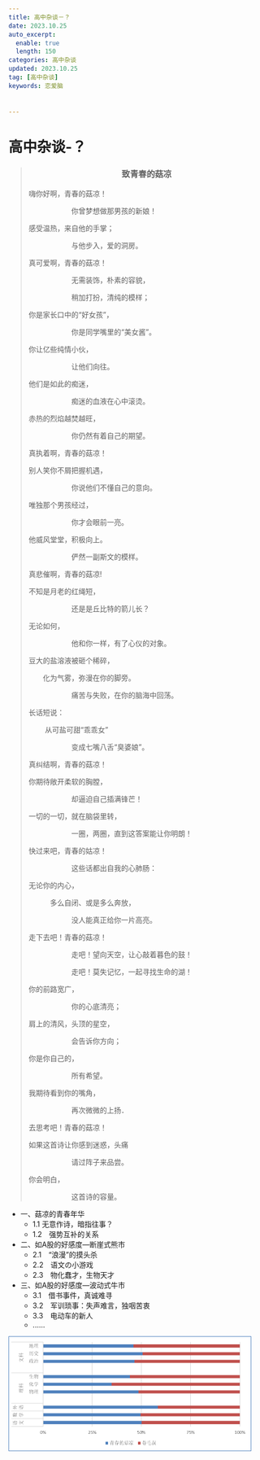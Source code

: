 ```yaml
---
title: 高中杂谈－？
date: 2023.10.25
auto_excerpt:
  enable: true
  length: 150
categories: 高中杂谈
updated: 2023.10.25
tag: [高中杂谈]
keywords: 恋爱脑


---
```


# 高中杂谈-？



> <html>
> <body>
>
>   <h3 style='text-align:center;'>致青春的菇凉</h3> 
>
> </body>
> </html>
>
> 嗨你好啊，青春的菇凉！
>
> 　　　　　　你曾梦想做那男孩的新娘！
>
> 感受温热，来自他的手掌；
>
> 　　　　　　与他步入，爱的洞房。
>
>  
>
> 真可爱啊，青春的菇凉！
>
> 　　　　　　无需装饰，朴素的容貌，
>
> 　　　　　　稍加打扮，清纯的模样；
>
> 你是家长口中的“好女孩”，
>
> 　　　　　　你是同学嘴里的“美女酱”。
>
>  
>
> 你让亿些纯情小伙，
>
> 　　　　　　让他们向往。
>
> 他们是如此的痴迷，
>
> 　　　　　　痴迷的血液在心中滚烫。
>
> 赤热的烈焰越焚越旺，
>
> 　　　　　　你仍然有着自己的期望。
>
>  
>
> 真执着啊，青春的菇凉！
>
> 别人笑你不屑把握机遇，
>
> 　　　　　　你说他们不懂自己的意向。
>
> 唯独那个男孩经过，
>
> 　　　　　　你才会眼前一亮。
>
> 他威风堂堂，积极向上。
>
> 　　　　　　俨然一副斯文的模样。
>
>  
>
> 真悲催啊，青春的菇凉!
>
> 不知是月老的红绳短，
>
> 　　　　　　还是是丘比特的箭儿长？
>
> 无论如何，
>
> 　　　　　　他和你一样，有了心仪的对象。
>
> 豆大的盐溶液被砸个稀碎，
>
> 　　化为气雾，弥漫在你的脚旁。
>
> 　　　　　　痛苦与失败，在你的脑海中回荡。
>
> 长话短说：
>
> ​    　　从可盐可甜“乖乖女”
>
> 　　　　　　变成七嘴八舌“臭婆娘”。
>
>  
>
>  
>
> 真纠结啊，青春的菇凉！
>
> 你期待敞开柔软的胸膛，
>
> 　　　　　　却逼迫自己插满锋芒！
>
> 一切的一切，就在脑袋里转，
>
> 　　　　　　一圈，两圈，直到这答案能让你明朗！
>
>  
>
> 快过来吧，青春的姑凉！
>
> 　　　　　　这些话都出自我的心肺肠：
>
> 无论你的内心，
>
> 　　　多么自闭、或是多么奔放，
>
> 　　　　　　没人能真正给你一片高亮。
>
>  
>
> 走下去吧！青春的菇凉！
>
> 　　　　　　走吧！望向天空，让心敲着暮色的鼓！
>
> 　　　　　　走吧！莫失记忆，一起寻找生命的湖！
>
> 你的前路宽广，
>
> 　　　　　　你的心底清亮；
>
> 肩上的清风，头顶的星空，
>
> 　　　　　　会告诉你方向；
>
> 你是你自己的，
>
> 　　　　　　所有希望。
>
> 我期待看到你的嘴角，
>
> 　　　　　　再次微微的上扬．
>
> 
>
> 去思考吧！青春的菇凉！
>
> 如果这首诗让你感到迷惑，头痛
>
> 　　　　　　请过阵子来品尝。
>
> 你会明白，
>
> 　　　　　　这首诗的容量。

- 一、菇凉的青春年华
  - 1.1 	无意作诗，暗指往事？
  - 1.2　强势互补的关系
- 二、如A股的好感度—断崖式熊市
  - 2.1　“浪漫”的摸头杀
  - 2.2　语文の小游戏
  - 2.3　物化蠢才，生物天才
- 三、如A股的好感度—波动式牛市
  - 3.1　借书事件，真诚难寻
  - 3.2　军训琐事：失声难言，独咽苦衷
  - 3.3　电动车的新人
  - ......

<img src="./seniortalk/image-20231030210324629.png" alt="image-20231030210324629" style="zoom:50%;" />